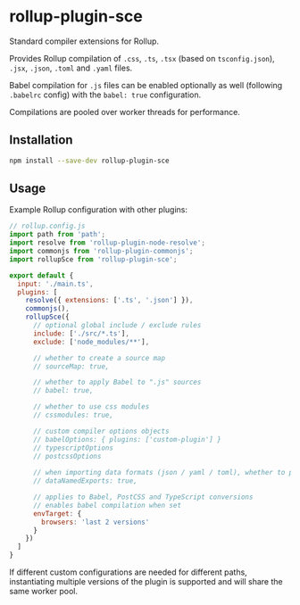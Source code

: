 # rollup-plugin-sce

Standard compiler extensions for Rollup.

Provides Rollup compilation of `.css`, `.ts`, `.tsx` (based on `tsconfig.json`), `.jsx`, `.json`, `.toml` and `.yaml` files.

Babel compilation for `.js` files can be enabled optionally as well (following `.babelrc` config) with the `babel: true` configuration.

Compilations are pooled over worker threads for performance.

## Installation

```bash
npm install --save-dev rollup-plugin-sce
```

## Usage

Example Rollup configuration with other plugins:

```js
// rollup.config.js
import path from 'path';
import resolve from 'rollup-plugin-node-resolve';
import commonjs from 'rollup-plugin-commonjs';
import rollupSce from 'rollup-plugin-sce';

export default {
  input: './main.ts',
  plugins: [
    resolve({ extensions: ['.ts', '.json'] }),
    commonjs(),
    rollupSce({
      // optional global include / exclude rules
      include: ['./src/*.ts'],
      exclude: ['node_modules/**'],

      // whether to create a source map
      // sourceMap: true,

      // whether to apply Babel to ".js" sources
      // babel: true,

      // whether to use css modules
      // cssmodules: true,

      // custom compiler options objects
      // babelOptions: { plugins: ['custom-plugin'] }
      // typescriptOptions
      // postcssOptions
      
      // when importing data formats (json / yaml / toml), whether to provide named exports
      // dataNamedExports: true,

      // applies to Babel, PostCSS and TypeScript conversions
      // enables babel compilation when set
      envTarget: {
        browsers: 'last 2 versions'
      }
    })
  ]
}
```

If different custom configurations are needed for different paths,
instantiating multiple versions of the plugin is supported and will share the same worker pool.